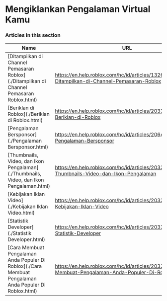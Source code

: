 # Mengiklankan Pengalaman Virtual Kamu  
### Articles in this section
Name|URL
-|-
[Ditampilkan di Channel Pemasaran Roblox](./Ditampilkan di Channel Pemasaran Roblox.html) |https://en.help.roblox.com/hc/id/articles/13265567553812-Ditampilkan-di-Channel-Pemasaran-Roblox
[Beriklan di Roblox](./Beriklan di Roblox.html) |https://en.help.roblox.com/hc/id/articles/203313840-Beriklan-di-Roblox
[Pengalaman Bersponsor](./Pengalaman Bersponsor.html) |https://en.help.roblox.com/hc/id/articles/206455923-Pengalaman-Bersponsor
[Thumbnails, Video, dan Ikon Pengalaman](./Thumbnails, Video, dan Ikon Pengalaman.html) |https://en.help.roblox.com/hc/id/articles/203314060-Thumbnails-Video-dan-Ikon-Pengalaman
[Kebijakan Iklan Video](./Kebijakan Iklan Video.html) |https://en.help.roblox.com/hc/id/articles/203312520-Kebijakan-Iklan-Video
[Statistik Developer](./Statistik Developer.html) |https://en.help.roblox.com/hc/id/articles/203314110-Statistik-Developer
[Cara Membuat Pengalaman Anda Populer Di Roblox](./Cara Membuat Pengalaman Anda Populer Di Roblox.html) |https://en.help.roblox.com/hc/id/articles/203313420-Cara-Membuat-Pengalaman-Anda-Populer-Di-Roblox